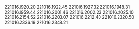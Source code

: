 221016.1920.20
221016.1922.45
221016.1927.32
221016.1948.31
221016.1959.44
221016.2001.46
221016.2002.23
221016.2025.10
221016.2154.52
221016.2203.07
221016.2212.40
221016.2320.50
221016.2336.19
221016.2348.21
